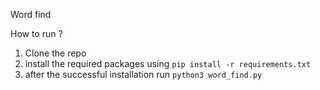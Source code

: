 Word find 

How to run ?
1. Clone the repo
2. install the required packages using ```pip install -r requirements.txt```
3. after the successful installation run ```python3 word_find.py```
